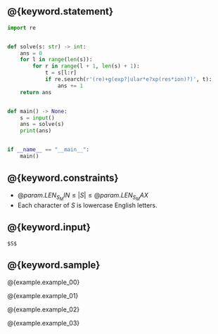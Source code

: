 ## @{keyword.statement}

``` python
import re


def solve(s: str) -> int:
    ans = 0
    for l in range(len(s)):
        for r in range(l + 1, len(s) + 1):
            t = s[l:r]
            if re.search(r'(re)+g(exp?|ular*e?xp(res*ion)?)', t):
                ans += 1
    return ans


def main() -> None:
    s = input()
    ans = solve(s)
    print(ans)


if __name__ == "__main__":
    main()
```

## @{keyword.constraints}

- $@{param.LEN_S_MIN} \le \lvert S \rvert \le @{param.LEN_S_MAX}$
- Each character of $S$ is lowercase English letters.

## @{keyword.input}

```
$S$
```

## @{keyword.sample}

@{example.example_00}

@{example.example_01}

@{example.example_02}

@{example.example_03}
